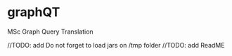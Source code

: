 # graphQT

MSc Graph Query Translation

//TODO: add Do not forget to load jars on /tmp folder
//TODO: add ReadME
